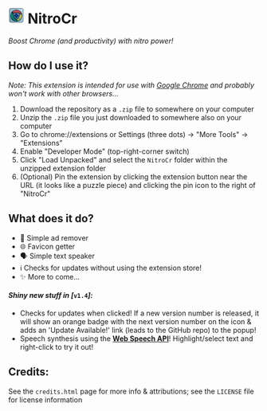 # ![NitroCr logo](NitroCr/images/icon32.png) NitroCr
*Boost Chrome (and productivity) with nitro power!*

## How do I use it?
*Note: This extension is intended for use with [Google Chrome](https://www.google.com/chrome/ "https://www.google.com/chrome/") and probably won't work with other browsers...*

1. Download the repository as a `.zip` file to somewhere on your computer
2. Unzip the `.zip` file you just downloaded to somewhere also on your computer
3. Go to chrome://extensions or Settings (three dots) → "More Tools" → "Extensions"
4. Enable "Developer Mode" (top-right-corner switch)
5. Click "Load Unpacked" and select the `NitroCr` folder within the unzipped extension folder
6. (Optional) Pin the extension by clicking the extension button near the URL (it looks like a puzzle piece) and clicking the pin icon to the right of "NitroCr"

## What does it do?
- 🧼 Simple ad remover
- 🌐 Favicon getter
- 🗣 Simple text speaker
- ℹ Checks for updates without using the extension store!
- ✨ More to come...

#### ***Shiny new stuff in [***`v1.4`***]:***
- Checks for updates when clicked! If a new version number is released, it will show an orange badge with the next version number on the icon & adds an 'Update Available!' link (leads to the GitHub repo) to the popup!
- Speech synthesis using the **[Web Speech API](https://developer.mozilla.org/en-US/docs/Web/API/Web_Speech_API "https://developer.mozilla.org/en-US/docs/Web/API/Web_Speech_API")**! Highlight/select text and right-click to try it out!

## Credits:
See the `credits.html` page for more info & attributions; see the `LICENSE` file for license information